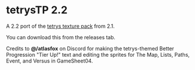 # tetrysTP 2.2
A 2.2 port of the [tetrys texture pack](https://youtu.be/jF_AsnQ7OF8) from 2.1.

You can download this from the releases tab.

Credits to **@/atlasfox** on Discord for making the tetrys-themed Better Progression "Tier Up!" text and editing the sprites for The Map, Lists, Paths, Event, and Versus in GameSheet04.
